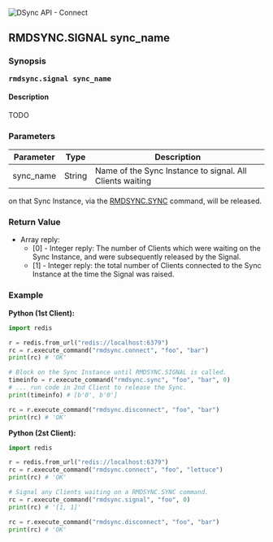 ![DSync API - Connect](../images/dsync_logo_api.png)


## RMDSYNC.SIGNAL sync_name

### Synopsis

<strong><samp>rmdsync.signal sync_name</samp></strong>


#### Description

TODO


### Parameters

| Parameter | Type | Description
| --- | --- | ---
| sync_name | String | Name of the Sync Instance to signal. All Clients waiting
on that Sync Instance, via the [RMDSYNC.SYNC](./sync.md) command, will be released.


### Return Value

* Array reply:
    * [0] - Integer reply: The number of Clients which were waiting on the
    Sync Instance, and were subsequently released by the Signal.
    * [1] - Integer reply: the total number of Clients connected to the Sync
    Instance at the time the Signal was raised.


### Example

__Python (1st Client):__
```python
import redis

r = redis.from_url("redis://localhost:6379")
rc = r.execute_command("rmdsync.connect", "foo", "bar")
print(rc) # 'OK'

# Block on the Sync Instance until RMDSYNC.SIGNAL is called.
timeinfo = r.execute_command("rmdsync.sync", "foo", "bar", 0)
# ... run code in 2nd Client to release the Sync.
print(timeinfo) # [b'0', b'0']

rc = r.execute_command("rmdsync.disconnect", "foo", "bar")
print(rc) # 'OK'
```

__Python (2st Client):__
```python
import redis

r = redis.from_url("redis://localhost:6379")
rc = r.execute_command("rmdsync.connect", "foo", "lettuce")
print(rc) # 'OK'

# Signal any Clients waiting on a RMDSYNC.SYNC command.
rc = r.execute_command("rmdsync.signal", "foo", 0)
print(rc) # '[1, 1]'

rc = r.execute_command("rmdsync.disconnect", "foo", "bar")
print(rc) # 'OK'
```
